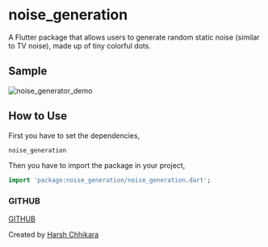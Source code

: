 # noise_generation

A Flutter package that allows users to generate random static noise (similar to TV noise), made up of tiny colorful dots.

## Sample

![noise_generator_demo](https://github.com/user-attachments/assets/cec2f734-a8ca-4d95-bea6-6a02e3df3821)

## How to Use
First you have to set the dependencies,
```dart
noise_generation
```
Then you have to import the package in your project,
```dart
import 'package:noise_generation/noise_generation.dart';
```
### GITHUB
[GITHUB](https://github.com/HarshChhikara/noise-generation)

Created by [Harsh Chhikara](https://www.linkedin.com/in/harsh-chhikara-191a84175/)
